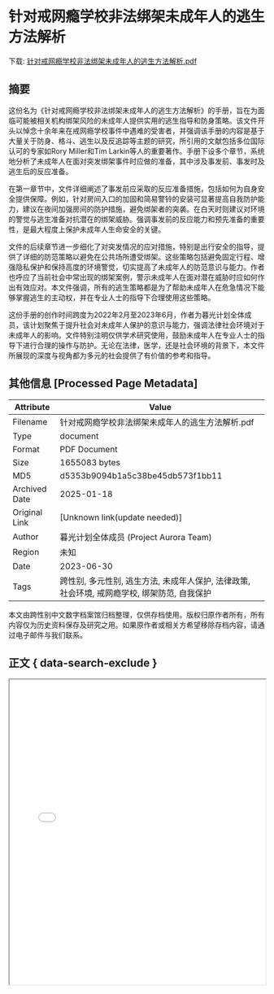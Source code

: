 # 针对戒网瘾学校非法绑架未成年人的逃生方法解析

<!-- tcd_download_link -->
下载: <a href="../针对戒网瘾学校非法绑架未成年人的逃生方法解析.pdf" download>针对戒网瘾学校非法绑架未成年人的逃生方法解析.pdf</a>
<!-- tcd_download_link_end -->

## 摘要

<!-- tcd_abstract -->
这份名为《针对戒网瘾学校非法绑架未成年人的逃生方法解析》的手册，旨在为面临可能被相关机构绑架风险的未成年人提供实用的逃生指导和防身策略。该文件开头以悼念十余年来在戒网瘾学校事件中遇难的受害者，并强调该手册的内容是基于大量关于防身、格斗、逃生以及反追踪等主题的研究，所引用的文献包括多位国际认可的专家如Rory Miller和Tim Larkin等人的重要著作。手册下设多个章节，系统地分析了未成年人在面对突发绑架事件时应做的准备，其中涉及事发前、事发时及逃生后的反应准备。

在第一章节中，文件详细阐述了事发前应采取的反应准备措施，包括如何为自身安全提供保障。例如，针对房间入口的加固和简易警铃的安装可显著提高自我防护能力，建议在夜间加强房间的防护措施，避免绑架者的突袭。在白天时则建议对环境的警觉与逃生准备对抗潜在的绑架威胁。强调事发前的反应能力和预先准备的重要性，是最大程度上保护未成年人生命安全的关键。

文件的后续章节进一步细化了对突发情况的应对措施，特别是出行安全的指导，提供了详细的防范策略以避免在公共场所遭受绑架。这些策略包括避免固定行程、增强隐私保护和保持高度的环境警觉，切实提高了未成年人的防范意识与能力。作者也呼应了当前社会中常出现的绑架案例，警示未成年人在面对潜在威胁时应如何作出有效应对。本文件强调，所有的逃生策略都是为了帮助未成年人在危急情况下能够掌握逃生的主动权，并在专业人士的指导下合理使用这些策略。

这份手册的创作时间跨度为2022年2月至2023年6月，作者为暮光计划全体成员，该计划聚焦于提升社会对未成年人保护的意识与能力，强调法律社会环境对于未成年人的影响。文件特别注明仅供学术研究使用，鼓励未成年人在专业人士的指导下进行合理的操作与防护。无论在法律，医学，还是社会环境的背景下，本文件所展现的深度与视角都为多元的社会提供了有价值的参考和指导。

<!-- tcd_abstract_end -->

## 其他信息 [Processed Page Metadata]

| Attribute       | Value                                  |
|-----------------|----------------------------------------|
| Filename        | 针对戒网瘾学校非法绑架未成年人的逃生方法解析.pdf                             |
| Type            | document                                 |
| Format          | PDF Document                               |
| Size            | 1655083 bytes                           |
| MD5             | d5353b9094b1a5c38be45db573f1bb11                                  |
| Archived Date   | 2025-01-18                             |
| Original Link   | [Unknown link(update needed)]                         |
| Author          | 暮光计划全体成员 (Project Aurora Team)                               |
| Region          | 未知                               |
| Date            | 2023-06-30                                 |
| Tags            | 跨性别, 多元性别, 逃生方法, 未成年人保护, 法律政策, 社会环境, 戒网瘾学校, 绑架防范, 自我保护                                 |

本文由跨性别中文数字档案馆归档整理，仅供存档使用。版权归原作者所有，所有内容仅为历史资料保存及研究之用。如果原作者或相关方希望移除存档内容，请通过电子邮件与我们联系。

## 正文 { data-search-exclude }

<!-- tcd_main_text -->
<iframe src="../针对戒网瘾学校非法绑架未成年人的逃生方法解析.pdf" width="100%" height="600px">
    <p>无法显示PDF，请下载查看。</p>
</iframe>
<!-- tcd_main_text_end -->

